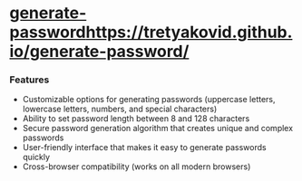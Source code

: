 # [generate-password](https://tretyakovid.github.io/generate-password/)https://tretyakovid.github.io/generate-password/
### <b> Features </b>

- Customizable options for generating passwords (uppercase letters, lowercase letters, numbers, and special characters)
- Ability to set password length between 8 and 128 characters
- Secure password generation algorithm that creates unique and complex passwords
- User-friendly interface that makes it easy to generate passwords quickly
- Cross-browser compatibility (works on all modern browsers)
